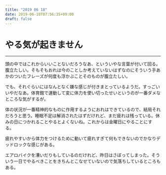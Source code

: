 ```yaml
---
title: "2019 06 18"
date: 2019-06-18T07:56:35+09:00
draft: false
---
```


# やる気が起きません
---
頭の中ではこれからいいことないだろうなあ、といういやな言葉が付いて回る。腹立たしい。そもそもおれは今のことしか考えていないはずなのにそういう手あかのついたフレーズが何度も浮かぶことそのものが腹立たしい。

でも、それぐらいにはなんとなく嫌な感じが付きまとっているようだ。すっごいいやだなあ。体育館で運動して変に体力を使い切ったせいというのが一番ダメなところな気がするが。

体の状況が一番精神的なものに作用するようにおれはできているので、結局それだろうと思う。睡眠不足は解消されたはずだけれど、まだ疲れは残っている。休みの日につかれることやるとよくないね。これからは金曜日にやることにする。

疲れやすいから体力をつけるために動いて疲れすぎて何もできないのでかなりデッドロックな感じがある。

エアロバイクを漕いだりもしているのだけれど、昨日はさぼってしまった。そういう一日でやるべきことをきちんとこなせていないので気落ちしているところもある。
